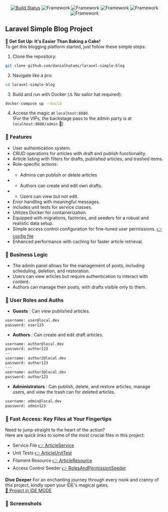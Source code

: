 <p align="center">
<a href="https://github.com/laravel/framework/actions"><img src="https://github.com/laravel/framework/workflows/tests/badge.svg" alt="Build Status"></a>
<img src="https://img.shields.io/badge/❤️-PHP_8.2-8A2BE2" alt="Framework">
<img src="https://img.shields.io/badge/Framework-Laravel_10-red" alt="Framework">
<img src="https://img.shields.io/badge/Admin Panel-FilamentPHP_3-FFBF00" alt="Framework">
<img src="https://img.shields.io/badge/Database-MySQL_8-blue" alt="Framework">
<img src="https://img.shields.io/badge/Cache-Redis-orange" alt="Framework">
</p>

## Laravel Simple Blog Project

<b> 🔧 Get Set Up: It's Easier Than Baking a Cake!</b><br>
To get this blogging platform started, just follow these simple steps:

1. Clone the repository:
```bash
git clone github.com/danialhatami/laravel-simple-blog
```
2. Navigate like a pro:
```bash
cd laravel-simple-blog
```
3. Build and run with Docker (⚓ No sailor hat required):
```bash
docker-compose up --build
```
4. Access the magic at `localhost:8080`.  
(For the VIPs, the backstage pass to the admin party is at `localhost:8080/admin` 🎉)


### 🌟 Features
- User authentication system.
- CRUD operations for articles with draft and publish functionality.
- Article listing with filters for drafts, published articles, and trashed items.
- Role-specific actions:
- - Admins can publish or delete articles
- - Authors can create and edit own drafts.
- - Users can view but not edit.
- Error handling with meaningful messages.
- Includes unit tests for service classes.
- Utilizes Docker for containerization.
- Equipped with migrations, factories, and seeders for a robust and realistic data setup.
- Simple access control configuration for fine-tuned user permissions. [👉 config file](http://github.com) 
- Enhanced performance with caching for faster article retrieval.


### 📖 Business Logic
- The admin panel allows for the management of posts, including scheduling, deletion, and restoration.
- Users can view articles but require authentication to interact with content.
- Authors can manage their posts, with drafts visible only to them.


### 👥 User Roles and Auths
- <b>Guests</b> : Can view published articles.
```html
username: user@local.dev
password: user123
```
- <b>Authors</b> : Can create and edit draft articles.
```html
username: author@local.dev
password: author123
--
username: author2@local.dev
password: author123
---
username: author3@local.dev
password: author123
```
- <b>Administrators</b> : Can publish, delete, and restore articles, manage users, and view the trash can for deleted articles.
```html
username: admin@local.dev
password: admin123
```
### 📂 Fast Access: Key Files at Your Fingertips
Need to jump straight to the heart of the action?  
Here are quick links to some of the most crucial files in this project:
- Service File  [👉 ArticleService](http://github.com)
- Unit Tests  [👉 ArticleUnitTest](http://github.com)
- Filament Resource [👉 ArticleResource](http://github.com)
- Access Control Seeder [👉 RolesAndPermissionSeeder](http://github.com)

<b>Dive Deeper</b> For an enchanting journey through every nook and cranny of this project, kindly open your IDE's magical gates.  
[👀 Project in IDE MODE](http://github.dev/danialhatami/laravel-simple-blog)

### 📸 Screenshots

